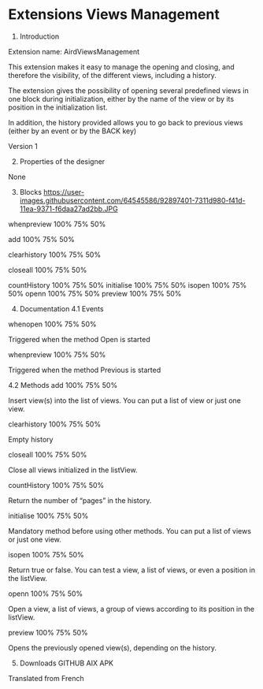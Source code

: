 # Extensions Views Management

1. Introduction

Extension name: AirdViewsManagement

This extension makes it easy to manage the opening and closing, and therefore the visibility, of the different views, including a history.

The extension gives the possibility of opening several predefined views in one block during initialization, either by the name of the view or by its position in the initialization list.

In addition, the history provided allows you to go back to previous views (either by an event or by the BACK key)

Version 1

2. Properties of the designer

None

3. Blocks
https://user-images.githubusercontent.com/64545586/92897401-7311d980-f41d-11ea-9371-f6daa27ad2bb.JPG

whenpreview
100%
75%
50%

add
100%
75%
50%

clearhistory
100%
75%
50%

closeall
100%
75%
50%

countHistory
100%
75%
50%
 initialise
100%
75%
50%
 isopen
100%
75%
50%
 openn
100%
75%
50%
 preview
100%
75%
50%

4. Documentation
4.1 Events

whenopen
100%
75%
50%

Triggered when the method Open is started

whenpreview
100%
75%
50%

Triggered when the method Previous is started

4.2 Methods
add
100%
75%
50%

Insert view(s) into the list of views. You can put a list of view or just one view.

clearhistory
100%
75%
50%

Empty history

closeall
100%
75%
50%

Close all views initialized in the listView.

countHistory
100%
75%
50%

Return the number of “pages” in the history.

initialise
100%
75%
50%

Mandatory method before using other methods.
You can put a list of views or just one view.

isopen
100%
75%
50%

Return true or false.
You can test a view, a list of views, or even a position in the listView.

openn
100%
75%
50%

Open a view, a list of views, a group of views according to its position in the listView.

preview
100%
75%
50%

Opens the previously opened view(s), depending on the history.

5. Downloads
GITHUB
AIX
APK

Translated from French
